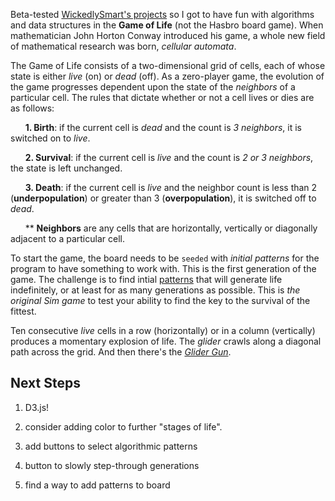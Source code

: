 Beta-tested [WickedlySmart's projects](http://www.wickedlysmart.com/projects/) so I got to have fun with algorithms and data structures in the **Game of Life** (not the Hasbro board game). When mathematician John Horton Conway introduced his game, a whole new field of mathematical research was born, _cellular automata_.

The Game of Life consists of a two-dimensional grid of cells, each of whose state is either _live_ (on) or _dead_ (off). As a zero-player game, the evolution of the game progresses dependent upon the state of the _neighbors_ of a particular cell. The rules that dictate whether or not a cell lives or dies are as follows:
 
&nbsp;&nbsp;&nbsp;&nbsp;&nbsp;&nbsp;**1. Birth**: if the current cell is _dead_ and the count is _3 neighbors_, it is switched on to _live_.

&nbsp;&nbsp;&nbsp;&nbsp;&nbsp;&nbsp;**2. Survival**: if the current cell is _live_ and the count is _2 or 3 neighbors_, the state is left unchanged.

&nbsp;&nbsp;&nbsp;&nbsp;&nbsp;&nbsp;**3. Death**: if the current cell is _live_ and the neighbor count is less than 2 (__underpopulation__) or greater than 3 (__overpopulation__), it is switched off to _dead_.

&nbsp;&nbsp;&nbsp;&nbsp;&nbsp;&nbsp;\*\* __Neighbors__ are any cells that are horizontally, vertically or diagonally adjacent to a particular cell.

To start the game, the board needs to be `seeded` with _initial patterns_ for the program to have something to work with. This is the first generation of the game. The challenge is to find intial [patterns](http://www.conwaylife.com/wiki/Conway%27s_Game_of_Life#Patterns) that will generate life indefinitely, or at least for as many generations as possible. This is _the original Sim game_ to test your ability to find the key to the survival of the fittest. 

Ten consecutive _live_ cells in a row (horizontally) or in a column (vertically) produces a momentary explosion of life. The _glider_ crawls along a diagonal path across the grid. And then there's the [_Glider Gun_](http://www.conwaylife.com/wiki/Gun).

## Next Steps

1. D3.js!

2. consider adding color to further "stages of life".

3. add buttons to select algorithmic patterns

4. button to slowly step-through generations

5. find a way to add patterns to board
